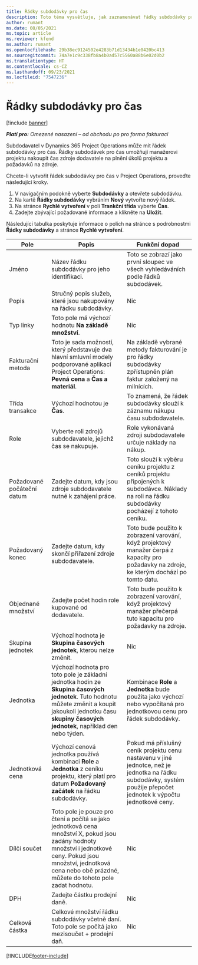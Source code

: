 ```yaml
---
title: Řádky subdodávky pro čas
description: Toto téma vysvětluje, jak zaznamenávat řádky subdodávky pro čas a pomocí polí zaznamenávat čas nákupu od dodavatelů.
author: rumant
ms.date: 08/05/2021
ms.topic: article
ms.reviewer: kfend
ms.author: rumant
ms.openlocfilehash: 29b38ec9124502e4283b71d13434b1e0420bc413
ms.sourcegitcommit: 74a7e1c9c338fb8a4b0ad57c5560a88b6e02d0b2
ms.translationtype: HT
ms.contentlocale: cs-CZ
ms.lasthandoff: 09/23/2021
ms.locfileid: "7547236"
---
```

# <a name="subcontract-lines-for-time"></a>Řádky subdodávky pro čas

[!include [banner](../../includes/dataverse-preview.md)]

_**Platí pro:** Omezené nasazení – od obchodu po pro forma fakturaci_

Subdodavatel v Dynamics 365 Project Operations může mít řádek subdodávky pro čas. Řádky subdodávek pro čas umožňují manažerovi projektu nakoupit čas zdroje dodavatele na plnění úkolů projektu a požadavků na zdroje.

Chcete-li vytvořit řádek subdodávky pro čas v Project Operations, proveďte následující kroky.

1. V navigačním podokně vyberte **Subdodávky** a otevřete subdodávku.
2. Na kartě **Řádky subdodávky** vybráním **Nový** vytvořte nový řádek.
3. Na stránce **Rychlé vytvoření** v poli **Trankční třída** vyberte **Čas**.
4. Zadejte zbývající požadované informace a klikněte na **Uložit**.

  Následující tabulka poskytuje informace o polích na stránce s podrobnostmi **Řádky subdodávky** a stránce **Rychlé vytvoření**.

| **Pole** | **Popis** | **Funkční dopad** |
| --- | --- | --- |
| Jméno | Název řádku subdodávky pro jeho identifikaci. | Toto se zobrazí jako první sloupec ve všech vyhledáváních podle řádků subdodávek. |
| Popis | Stručný popis služeb, které jsou nakupovány na řádku subdodávky. |Nic |
| Typ linky |   Toto pole má výchozí hodnotu **Na základě množství**.| Nic |
| Fakturační metoda | Toto je sada možností, který představuje dva hlavní smluvní modely podporované aplikací Project Operations: **Pevná cena** a **Čas a materiál**. | Na základě vybrané metody fakturování je pro řádky subdodávky zpřístupněn plán faktur založený na milnících. |
| Třída transakce | Výchozí hodnotou je **Čas**. | To znamená, že řádek subdodávky slouží k záznamu nákupu času subdodavatele. |
| Role | Vyberte roli zdrojů subdodavatele, jejichž čas se nakupuje. | Role vykonávaná zdroji subdodavatele určuje náklady na nákup. |
| Požadované počáteční datum | Zadejte datum, kdy jsou zdroje subdodavatele nutné k zahájení práce. | Toto slouží k výběru ceníku projektu z ceníků projektu připojených k subdodávce. Náklady na roli na řádku subdodávky pocházejí z tohoto ceníku. |
| Požadovaný konec | Zadejte datum, kdy skončí přiřazení zdroje subdodavatele. | Toto bude použito k zobrazení varování, když projektový manažer čerpá z kapacity pro požadavky na zdroje, ke kterým dochází po tomto datu. |
| Objednané množství | Zadejte počet hodin role kupované od dodavatele. | Toto bude použito k zobrazení varování, když projektový manažer přečerpá tuto kapacitu pro požadavky na zdroje. |
| Skupina jednotek | Výchozí hodnota je **Skupina časových jednotek**, kterou nelze změnit. | Nic|
| Jednotka | Výchozí hodnota pro toto pole je základní jednotka hodin ze **Skupina časových jednotek**. Tuto hodnotu můžete změnit a koupit jakoukoli jednotku času **skupiny časových jednotek**, například den nebo týden. | Kombinace **Role** a **Jednotka** bude použita jako výchozí nebo vypočítaná pro jednotkovou cenu pro řádek subdodávky. |
| Jednotková cena | Výchozí cenová jednotka používá kombinaci **Role** a **Jednotka** z ceníku projektu, který platí pro datum **Požadovaný začátek** na řádku subdodávky. | Pokud má příslušný ceník projektu cenu nastavenu v jiné jednotce, než je jednotka na řádku subdodávky, systém použije přepočet jednotek k výpočtu jednotkové ceny. |
| Dílčí součet |    Toto pole je pouze pro čtení a počítá se jako jednotková cena množství X, pokud jsou zadány hodnoty množství i jednotkové ceny. Pokud jsou množství, jednotková cena nebo obě prázdné, můžete do tohoto pole zadat hodnotu. | Nic|
| DPH |   Zadejte částku prodejní daně. |Nic |
| Celková částka | Celkové množství řádku subdodávky včetně daní. Toto pole se počítá jako mezisoučet + prodejní daň.|Nic |

[!INCLUDE[footer-include](../../includes/footer-banner.md)]
